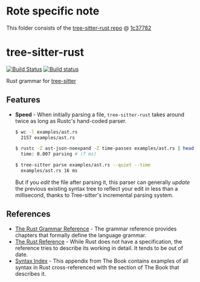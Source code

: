 # Rote specific note

This folder consists of the [tree-sitter-rust repo](https://github.com/tree-sitter/tree-sitter-rust) @ [1c37782](https://github.com/tree-sitter/tree-sitter-rust/commit/1c37782a5528979a22991f8ed50dd3d3e423ac92)

# tree-sitter-rust

[![Build Status](https://travis-ci.org/tree-sitter/tree-sitter-rust.svg?branch=master)](https://travis-ci.org/tree-sitter/tree-sitter-rust)
[![Build status](https://ci.appveyor.com/api/projects/status/q57l49j9ancaw0fs/branch/master?svg=true)](https://ci.appveyor.com/project/maxbrunsfeld/tree-sitter-rust/branch/master)

Rust grammar for [tree-sitter](https://github.com/tree-sitter/tree-sitter)

## Features

* **Speed** - When initially parsing a file, `tree-sitter-rust` takes around twice as long as Rustc's hand-coded parser.

  ```sh
  $ wc -l examples/ast.rs
    2157 examples/ast.rs

  $ rustc -Z ast-json-noexpand -Z time-passes examples/ast.rs | head -n1
    time: 0.007	parsing # (7 ms)

  $ tree-sitter parse examples/ast.rs --quiet --time
    examples/ast.rs	16 ms
  ```

  But if you *edit* the file after parsing it, this parser can generally *update* the previous existing syntax tree to reflect your edit in less than a millisecond, thanks to Tree-sitter's incremental parsing system.

## References

* [The Rust Grammar Reference](https://doc.rust-lang.org/grammar.html) - The grammar reference provides chapters that formally define the language grammar.
* [The Rust Reference](https://doc.rust-lang.org/reference/) - While Rust does not have a specification, the reference tries to describe its working in detail. It tends to be out of date.
* [Syntax Index](https://doc.rust-lang.org/book/first-edition/syntax-index.html) - This appendix from The Book contains examples of all syntax in Rust cross-referenced with the section of The Book that describes it.
